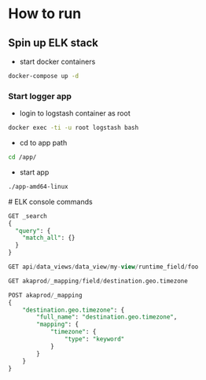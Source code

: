 # How to run
## Spin up ELK stack
* start docker containers
```bash
docker-compose up -d
```
### Start logger app
* login to logstash container as root
```bash
docker exec -ti -u root logstash bash
```
* cd to app path
```bash
cd /app/
```
* start app
```bash
./app-amd64-linux
```

# ELK console commands
```sql
GET _search
{
  "query": {
    "match_all": {}
  }
}

GET api/data_views/data_view/my-view/runtime_field/foo

GET akaprod/_mapping/field/destination.geo.timezone

POST akaprod/_mapping
{
    "destination.geo.timezone": {
        "full_name": "destination.geo.timezone",
        "mapping": {
            "timezone": {
                "type": "keyword"
            }
        }
    }
}
```
